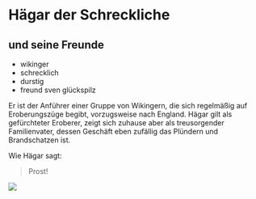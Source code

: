 # Hägar der Schreckliche
## und seine Freunde

* wikinger
* schrecklich
* durstig
* freund sven glückspilz

Er ist der Anführer einer Gruppe von Wikingern, die sich regelmäßig auf Eroberungszüge begibt, vorzugsweise nach England. 
Hägar gilt als gefürchteter Eroberer, zeigt sich zuhause aber als treusorgender Familienvater, dessen Geschäft eben zufällig das Plündern und Brandschatzen ist.

Wie Hägar sagt: 
> Prost!

<img src="https://ferneding.eu/fotos/ferneding_eu.jpg"/>